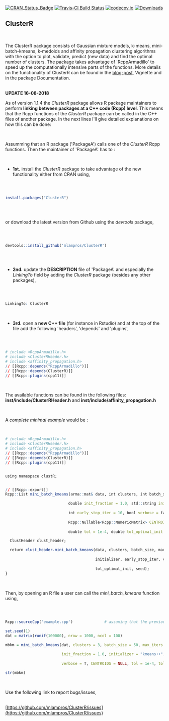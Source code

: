 [![CRAN_Status_Badge](http://www.r-pkg.org/badges/version/ClusterR)](http://cran.r-project.org/package=ClusterR)
[![Travis-CI Build Status](https://travis-ci.org/mlampros/ClusterR.svg?branch=master)](https://travis-ci.org/mlampros/ClusterR)
[![codecov.io](https://codecov.io/github/mlampros/ClusterR/coverage.svg?branch=master)](https://codecov.io/github/mlampros/ClusterR?branch=master)
[![Downloads](http://cranlogs.r-pkg.org/badges/grand-total/ClusterR?color=blue)](http://www.r-pkg.org/pkg/ClusterR)


## ClusterR
<br>

The ClusterR package consists of Gaussian mixture models, k-means, mini-batch-kmeans, k-medoids and affinity propagation clustering algorithms with the option to plot, validate, predict (new data) and find the optimal number of clusters. The package takes advantage of 'RcppArmadillo' to speed up the computationally intensive parts of the functions. More details on the functionality of ClusterR can be found in the [blog-post](http://mlampros.github.io/2016/09/12/clusterR_package/), Vignette and in the package Documentation.
<br><br>

**UPDATE 16-08-2018**


As of version 1.1.4 the *ClusterR* package allows R package maintainers to perform **linking between packages at a C++ code (Rcpp) level**. This means that the Rcpp functions of the *ClusterR* package can be called in the C++ files of another package. In the next lines I'll give detailed explanations on how this can be done:

<br>

Assumming that an R package ('PackageA') calls one of the *ClusterR* Rcpp functions. Then the maintainer of 'PackageA' has to :

<br>

* **1st.** install the *ClusterR* package to take advantage of the new functionality either from CRAN using,

<br>


```R

install.packages("ClusterR")
 

```

<br>

or download the latest version from Github using the *devtools* package,

<br>

```R

devtools::install_github('mlampros/ClusterR')
 

```

<br>

* **2nd.** update the **DESCRIPTION** file of 'PackageA' and especially the *LinkingTo* field by adding the *ClusterR* package (besides any other packages),

<br>

```R

LinkingTo: ClusterR

```

<br>

* **3rd.** open a **new C++ file** (for instance in Rstudio) and at the top of the file add the following 'headers', 'depends' and 'plugins',

<br>

```R

# include <RcppArmadillo.h>
# include <ClusterRHeader.h>
# include <affinity_propagation.h>
// [[Rcpp::depends("RcppArmadillo")]]
// [[Rcpp::depends(ClusterR)]]
// [[Rcpp::plugins(cpp11)]]


```
<br>

The available functions can be found in the following files: **inst/include/ClusterRHeader.h** and **inst/include/affinity_propagation.h**

<br>

A *complete minimal example* would be :

<br>

```R
# include <RcppArmadillo.h>
# include <ClusterRHeader.h>
# include <affinity_propagation.h>
// [[Rcpp::depends("RcppArmadillo")]]
// [[Rcpp::depends(ClusterR)]]
// [[Rcpp::plugins(cpp11)]]


using namespace clustR;


// [[Rcpp::export]]
Rcpp::List mini_batch_kmeans(arma::mat& data, int clusters, int batch_size, int max_iters, int num_init = 1, 

                            double init_fraction = 1.0, std::string initializer = "kmeans++",
                            
                            int early_stop_iter = 10, bool verbose = false, 
                            
                            Rcpp::Nullable<Rcpp::NumericMatrix> CENTROIDS = R_NilValue, 
                            
                            double tol = 1e-4, double tol_optimal_init = 0.5, int seed = 1) {

  ClustHeader clust_header;

  return clust_header.mini_batch_kmeans(data, clusters, batch_size, max_iters, num_init, init_fraction, 
  
                                        initializer, early_stop_iter, verbose, CENTROIDS, tol, 
                                        
                                        tol_optimal_init, seed);
}


```

<br>

Then, by opening an R file a user can call the *mini_batch_kmeans* function using,

<br>

```R

Rcpp::sourceCpp('example.cpp')              # assuming that the previous Rcpp code is included in 'example.cpp' 
             
set.seed(1)
dat = matrix(runif(100000), nrow = 1000, ncol = 100)

mbkm = mini_batch_kmeans(dat, clusters = 3, batch_size = 50, max_iters = 100, num_init = 2, 

                         init_fraction = 1.0, initializer = "kmeans++", early_stop_iter = 10, 
                         
                         verbose = T, CENTROIDS = NULL, tol = 1e-4, tol_optimal_init = 0.5, seed = 1)
                         
str(mbkm)


```

<br>


Use the following link to report bugs/issues,
<br><br>

[https://github.com/mlampros/ClusterR/issues](https://github.com/mlampros/ClusterR/issues)

<br>
